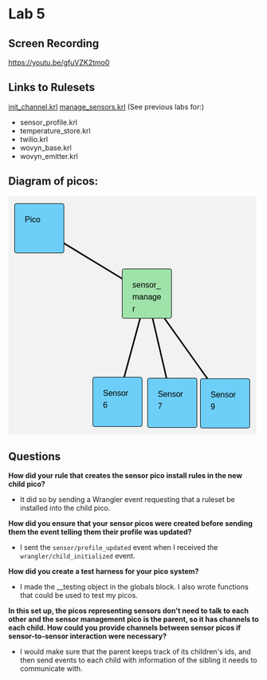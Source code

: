 
# Lab 5

## Screen Recording
https://youtu.be/gfuVZK2tmo0

## Links to Rulesets
[init_channel.krl](https://raw.githubusercontent.com/garrettguycharles/cs462/master/lab5/init_channel.krl)
[manage_sensors.krl](https://raw.githubusercontent.com/garrettguycharles/cs462/master/lab5/manage_sensors.krl)
(See previous labs for:)
* sensor_profile.krl
* temperature_store.krl
* twilio.krl
* wovyn_base.krl
* wovyn_emitter.krl

## Diagram of picos:
![Pico diagram](https://github.com/garrettguycharles/cs462/blob/master/lab5/screenshot.png?raw=true)


## Questions

**How did your rule that creates the sensor pico install rules in the new child pico?**
* It did so by sending a Wrangler event requesting that a ruleset be installed into the child pico.

**How did you ensure that your sensor picos were created before sending them the event telling them their profile was updated?**
* I sent the ```sensor/profile_updated``` event when I received the ```wrangler/child_initialized``` event.

**How did you create a test harness for your pico system?**
* I made the __testing object in the globals block.  I also wrote functions that could be used to test my picos.

**In this set up, the picos representing sensors don't need to talk to each other and the sensor management pico is the parent, so it has channels to each child. How could you provide channels between sensor picos if sensor-to-sensor interaction were necessary?**
* I would make sure that the parent keeps track of its children's ids, and then send events to each child with information of the sibling it needs to communicate with.